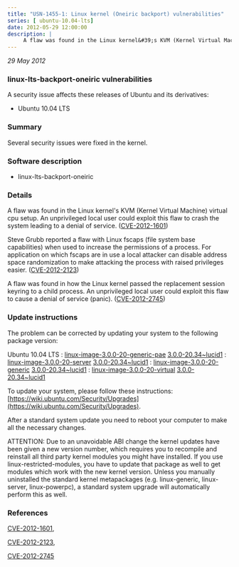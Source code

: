 ```yaml
---
title: "USN-1455-1: Linux kernel (Oneiric backport) vulnerabilities"
series: [ ubuntu-10.04-lts]
date: 2012-05-29 12:00:00
description: |
     A flaw was found in the Linux kernel&#39;s KVM (Kernel Virtual Machine) virtual cpu setup. An unprivileged local user could exploit this flaw to crash the system leading to a denial of service. ([CVE-2012-1601](http://people.ubuntu.com/~ubuntu-security/cve/CVE-2012-1601))
--- 
```

 
 

*29 May 2012*

### linux-lts-backport-oneiric vulnerabilities

A security issue affects these releases of Ubuntu and its derivatives:

* Ubuntu 10.04 LTS

### Summary

Several security issues were fixed in the kernel. 

### Software description

* linux-lts-backport-oneiric 

### Details

 A flaw was found in the Linux kernel&#39;s KVM (Kernel Virtual Machine) virtual cpu setup. An unprivileged local user could exploit this flaw to crash the system leading to a denial of service. ([CVE-2012-1601](http://people.ubuntu.com/~ubuntu-security/cve/CVE-2012-1601))

Steve Grubb reported a flaw with Linux fscaps (file system base capabilities) when used to increase the permissions of a process. For application on which fscaps are in use a local attacker can disable address space randomization to make attacking the process with raised privileges easier. ([CVE-2012-2123](http://people.ubuntu.com/~ubuntu-security/cve/CVE-2012-2123))

A flaw was found in how the Linux kernel passed the replacement session keyring to a child process. An unprivileged local user could exploit this flaw to cause a denial of service (panic). ([CVE-2012-2745](http://people.ubuntu.com/~ubuntu-security/cve/CVE-2012-2745)) 

### Update instructions

The problem can be corrected by updating your system to the following package version:

Ubuntu 10.04 LTS
 : [linux-image-3.0.0-20-generic-pae](https://launchpad.net/ubuntu/+source/linux-lts-backport-oneiric) <span> [3.0.0-20.34~lucid1](https://launchpad.net/ubuntu/+source/linux-lts-backport-oneiric/3.0.0-20.34~lucid1) </span> 
 : [linux-image-3.0.0-20-server](https://launchpad.net/ubuntu/+source/linux-lts-backport-oneiric) <span> [3.0.0-20.34~lucid1](https://launchpad.net/ubuntu/+source/linux-lts-backport-oneiric/3.0.0-20.34~lucid1) </span> 
 : [linux-image-3.0.0-20-generic](https://launchpad.net/ubuntu/+source/linux-lts-backport-oneiric) <span> [3.0.0-20.34~lucid1](https://launchpad.net/ubuntu/+source/linux-lts-backport-oneiric/3.0.0-20.34~lucid1) </span> 
 : [linux-image-3.0.0-20-virtual](https://launchpad.net/ubuntu/+source/linux-lts-backport-oneiric) <span> [3.0.0-20.34~lucid1](https://launchpad.net/ubuntu/+source/linux-lts-backport-oneiric/3.0.0-20.34~lucid1) </span> 

To update your system, please follow these instructions: [https://wiki.ubuntu.com/Security/Upgrades](https://wiki.ubuntu.com/Security/Upgrades).

After a standard system update you need to reboot your computer to make all the necessary changes.

ATTENTION: Due to an unavoidable ABI change the kernel updates have been given a new version number, which requires you to recompile and reinstall all third party kernel modules you might have installed. If you use linux-restricted-modules, you have to update that package as well to get modules which work with the new kernel version. Unless you manually uninstalled the standard kernel metapackages (e.g. linux-generic, linux-server, linux-powerpc), a standard system upgrade will automatically perform this as well. 

### References

 
 [CVE-2012-1601](http://people.ubuntu.com/~ubuntu-security/cve/CVE-2012-1601), 

 [CVE-2012-2123](http://people.ubuntu.com/~ubuntu-security/cve/CVE-2012-2123), 

 [CVE-2012-2745](http://people.ubuntu.com/~ubuntu-security/cve/CVE-2012-2745)
 

